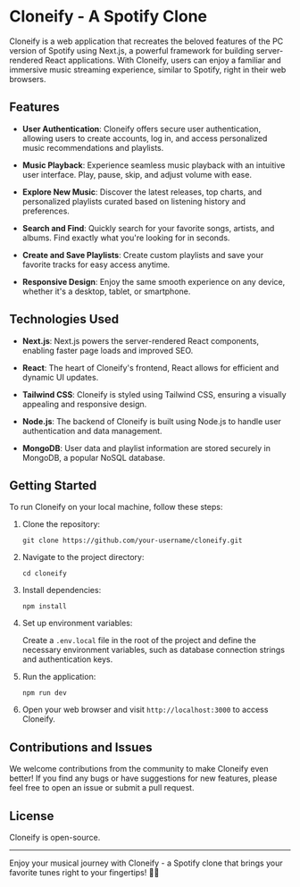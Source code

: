 # Cloneify - A Spotify Clone

Cloneify is a web application that recreates the beloved features of the PC version of Spotify using Next.js, a powerful framework for building server-rendered React applications. With Cloneify, users can enjoy a familiar and immersive music streaming experience, similar to Spotify, right in their web browsers.

## Features

- **User Authentication**: Cloneify offers secure user authentication, allowing users to create accounts, log in, and access personalized music recommendations and playlists.

- **Music Playback**: Experience seamless music playback with an intuitive user interface. Play, pause, skip, and adjust volume with ease.

- **Explore New Music**: Discover the latest releases, top charts, and personalized playlists curated based on listening history and preferences.

- **Search and Find**: Quickly search for your favorite songs, artists, and albums. Find exactly what you're looking for in seconds.

- **Create and Save Playlists**: Create custom playlists and save your favorite tracks for easy access anytime.

- **Responsive Design**: Enjoy the same smooth experience on any device, whether it's a desktop, tablet, or smartphone.

## Technologies Used

- **Next.js**: Next.js powers the server-rendered React components, enabling faster page loads and improved SEO.

- **React**: The heart of Cloneify's frontend, React allows for efficient and dynamic UI updates.

- **Tailwind CSS**: Cloneify is styled using Tailwind CSS, ensuring a visually appealing and responsive design.

- **Node.js**: The backend of Cloneify is built using Node.js to handle user authentication and data management.

- **MongoDB**: User data and playlist information are stored securely in MongoDB, a popular NoSQL database.

## Getting Started

To run Cloneify on your local machine, follow these steps:

1. Clone the repository:

   ```
   git clone https://github.com/your-username/cloneify.git
   ```

2. Navigate to the project directory:

   ```
   cd cloneify
   ```

3. Install dependencies:

   ```
   npm install
   ```

4. Set up environment variables:

   Create a `.env.local` file in the root of the project and define the necessary environment variables, such as database connection strings and authentication keys.

5. Run the application:

   ```
   npm run dev
   ```

6. Open your web browser and visit `http://localhost:3000` to access Cloneify.

## Contributions and Issues

We welcome contributions from the community to make Cloneify even better! If you find any bugs or have suggestions for new features, please feel free to open an issue or submit a pull request.

## License

Cloneify is open-source.

---

Enjoy your musical journey with Cloneify - a Spotify clone that brings your favorite tunes right to your fingertips! 🎵🎶